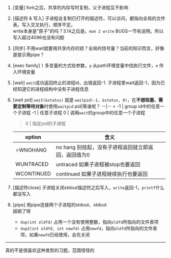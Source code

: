 


1. [变量] fork之后，共享的内存写时复制，父子进程互不影响

2. [描述符 & 写入] 子进程会复制已打开的描述符，可以访问，都指向全局的文件表。写入交叉执行，顺序不定。  
   write本身是"原子"的吗？3.14之后是。`man 2 write` BUGS一节有说明。所以写入超过4096也没有问题

3. [同步] 不用wait就要用共享内存的锁？全局的信号量？当前的知识而言，好像是提示用pipe？

4. [exec family] `l` 多变量的方式给参数，`p` 从path环境变量中找执行文件，`e` 传入环境变量

5. [wait] `wait`成功返回终止的进程id，出错返回-1. 子进程里wait返回-1，因为已经知道它的进程结构中没有子进程信息

6. [wait pid] `wait(&status)` 就是 `waitpid(-1, &status, 0)`，在**不想阻塞、需要定制等待对象**时使用`waitpid`
   pid|等谁呢？
   --|--
   < -1 | group id中的任意一个子进程
   -1 | 任意子进程
   0 | 调用`wait`的group中的任意一个子进程
   > 0 | 指定pid的子进程

   option | 含义
   --|--
   ⭐WNOHANG | no hang 别挂起，没有子进程返回就立即返回，返回值为0
   WUNTRACED | untraced 如果子进程被stop也要返回
   WCONTINUED | continued 如果子进程继续执行也要返回

7. [描述符close] 子进程关闭stdout描述符之后写入，`write`返回-1，`printf`什么都没写入


8. [pipe] 用pipe连接两个子进程的stdout、stdout  
   超纲了呀  
   - `dup(int oldfd)` 占用一个没有使用整数，指向`oldfd`所指向的文件表项
   - `dup2(int oldfd, int newfd)` 占用`newfd`，指向`oldfd`所指向的文件表项，如果`newfd`已经使用，会先关闭


---

真的不是很喜欢这种类型的习题，范围怪怪的
